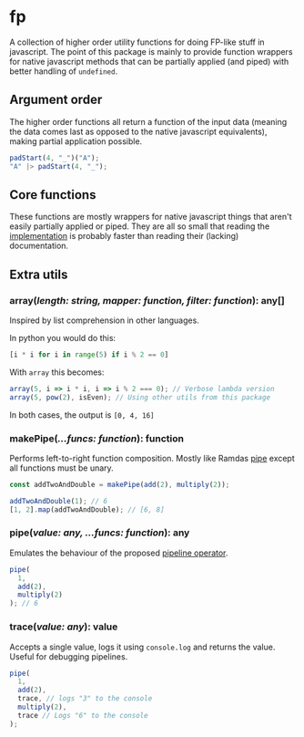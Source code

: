 # fp

A collection of higher order utility functions for doing FP-like stuff in javascript. The point of this package is mainly to provide function wrappers for native javascript methods that can be partially applied (and piped) with better handling of `undefined`.

## Argument order

The higher order functions all return a function of the input data (meaning the data comes last as opposed to the native javascript equivalents), making partial application possible.

```js
padStart(4, "_")("A");
"A" |> padStart(4, "_");
```

## Core functions

These functions are mostly wrappers for native javascript things that aren't easily partially applied or piped. They are all so small that reading the [implementation](./index.js) is probably faster than reading their (lacking) documentation.

## Extra utils

### array(_**length**: string, **mapper**: function, **filter**: function_): any[]

Inspired by list comprehension in other languages.

In python you would do this:

```python
[i * i for i in range(5) if i % 2 == 0]
```

With `array` this becomes:

```js
array(5, i => i * i, i => i % 2 === 0); // Verbose lambda version
array(5, pow(2), isEven); // Using other utils from this package
```

In both cases, the output is `[0, 4, 16]`

### makePipe(_...funcs: function_): function

Performs left-to-right function composition. Mostly like Ramdas [pipe](https://ramdajs.com/docs/#pipe) except all functions must be unary.

```js
const addTwoAndDouble = makePipe(add(2), multiply(2));

addTwoAndDouble(1); // 6
[1, 2].map(addTwoAndDouble); // [6, 8]
```

### pipe(_**value**: any, ...**funcs**: function_): any

Emulates the behaviour of the proposed [pipeline operator](https://github.com/tc39/proposal-pipeline-operator).

```js
pipe(
  1,
  add(2),
  multiply(2)
); // 6
```

### trace(_**value**: any_): value

Accepts a single value, logs it using `console.log` and returns the value. Useful for debugging pipelines.

```js
pipe(
  1,
  add(2),
  trace, // logs "3" to the console
  multiply(2),
  trace // Logs "6" to the console
);
```
